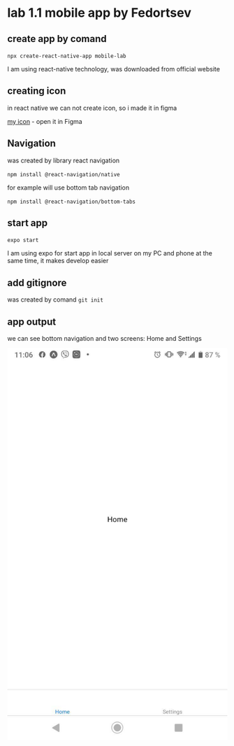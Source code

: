 # lab 1.1 mobile app by Fedortsev

## create app by comand

`npx create-react-native-app mobile-lab`

I am using react-native technology, was downloaded from official website

## creating icon

in react native we can not create icon, so i made it in figma

[my icon](https://www.figma.com/file/knavGLyGUNVQ3uwNwNxl1D/Untitled?node-id=0%3A1) - open it in Figma

## Navigation

was created by library react navigation

`npm install @react-navigation/native`

for example will use bottom tab navigation

`npm install @react-navigation/bottom-tabs`

## start app

`expo start`

I am using expo for start app in local server on my PC and phone at the same time, it makes develop easier

## add gitignore

was created by comand `git init`

## app output

we can see bottom navigation and two screens: Home and Settings

![alt text](img/1.1.jpg 'Описание будет тут')
